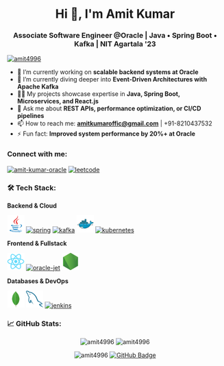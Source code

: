 <h1 align="center">Hi 👋, I'm Amit Kumar</h1>
<h3 align="center">Associate Software Engineer @Oracle | Java • Spring Boot • Kafka | NIT Agartala '23</h3>

<p align="left"> <a href="https://github.com/ryo-ma/github-profile-trophy"><img src="https://github-profile-trophy.vercel.app/?username=amit4996" alt="amit4996" /></a> </p>

- 🔭 I’m currently working on **scalable backend systems at Oracle**
- 🌱 I’m currently diving deeper into **Event-Driven Architectures with Apache Kafka**
- 👨‍💻 My projects showcase expertise in **Java, Spring Boot, Microservices, and React.js**
- 💬 Ask me about **REST APIs, performance optimization, or CI/CD pipelines**
- 📫 How to reach me: **amitkumaroffic@gmail.com** | +91-8210437532
- ⚡ Fun fact: **Improved system performance by 20%+ at Oracle**

<h3 align="left">Connect with me:</h3>
<p align="left">
<a href="https://linkedin.com/in/amit4996" target="blank"><img align="center" src="https://raw.githubusercontent.com/rahuldkjain/github-profile-readme-generator/master/src/images/icons/Social/linked-in-alt.svg" alt="amit-kumar-oracle" height="30" width="40" /></a>
<a href="https://leetcode.com/yourusername/" target="blank"><img align="center" src="https://raw.githubusercontent.com/rahuldkjain/github-profile-readme-generator/master/src/images/icons/Social/leet-code.svg" alt="leetcode" height="30" width="40" /></a>
</p>

<h3 align="left">🛠️ Tech Stack:</h3>

**Backend & Cloud**  
<p align="left">
  <a href="https://java.com" target="_blank" rel="noreferrer"><img src="https://raw.githubusercontent.com/devicons/devicon/master/icons/java/java-original.svg" alt="java" width="40" height="40"/></a>
  <a href="https://spring.io/" target="_blank" rel="noreferrer"><img src="https://www.vectorlogo.zone/logos/springio/springio-icon.svg" alt="spring" width="40" height="40"/></a>
  <a href="https://kafka.apache.org/" target="_blank" rel="noreferrer"><img src="https://www.vectorlogo.zone/logos/apache_kafka/apache_kafka-icon.svg" alt="kafka" width="40" height="40"/></a>
  <a href="https://docker.com" target="_blank" rel="noreferrer"><img src="https://raw.githubusercontent.com/devicons/devicon/master/icons/docker/docker-original.svg" alt="docker" width="40" height="40"/></a>
  <a href="https://kubernetes.io" target="_blank" rel="noreferrer"><img src="https://www.vectorlogo.zone/logos/kubernetes/kubernetes-icon.svg" alt="kubernetes" width="40" height="40"/></a>
</p>

**Frontend & Fullstack**  
<p align="left">
  <a href="https://reactjs.org" target="_blank" rel="noreferrer"><img src="https://raw.githubusercontent.com/devicons/devicon/master/icons/react/react-original.svg" alt="react" width="40" height="40"/></a>
  <a href="https://oracle.com/jet" target="_blank" rel="noreferrer"><img src="https://www.oracle.com/a/ocom/img/oj-logo.png" alt="oracle-jet" width="40" height="40"/></a>
  <a href="https://nodejs.org" target="_blank" rel="noreferrer"><img src="https://raw.githubusercontent.com/devicons/devicon/master/icons/nodejs/nodejs-original.svg" alt="nodejs" width="40" height="40"/></a>
</p>

**Databases & DevOps**  
<p align="left">
  <a href="https://www.mongodb.com/" target="_blank" rel="noreferrer"><img src="https://raw.githubusercontent.com/devicons/devicon/master/icons/mongodb/mongodb-original.svg" alt="mongodb" width="40" height="40"/></a>
  <a href="https://www.mysql.com/" target="_blank" rel="noreferrer"><img src="https://raw.githubusercontent.com/devicons/devicon/master/icons/mysql/mysql-original.svg" alt="mysql" width="40" height="40"/></a>
  <a href="https://www.jenkins.io" target="_blank" rel="noreferrer"><img src="https://www.vectorlogo.zone/logos/jenkins/jenkins-icon.svg" alt="jenkins" width="40" height="40"/></a>
</p>

<h3 align="left">📈 GitHub Stats:</h3>

<p align="center">
  <img align="center" src="https://github-readme-stats.vercel.app/api?username=amit4996&show_icons=true&theme=radical&count_private=true" alt="amit4996" />
  <img align="center" src="https://github-readme-streak-stats.herokuapp.com/?user=amit4996&theme=radical" alt="amit4996" />
</p>

<p align="center"> 
  <img src="https://komarev.com/ghpvc/?username=amit4996&label=Profile%20views&color=0e75b6&style=flat" alt="amit4996" /> 
  <a href="https://github.com/amit4996?tab=followers"><img src="https://img.shields.io/github/followers/amit4996?label=Followers&style=social" alt="GitHub Badge"></a>
</p>
